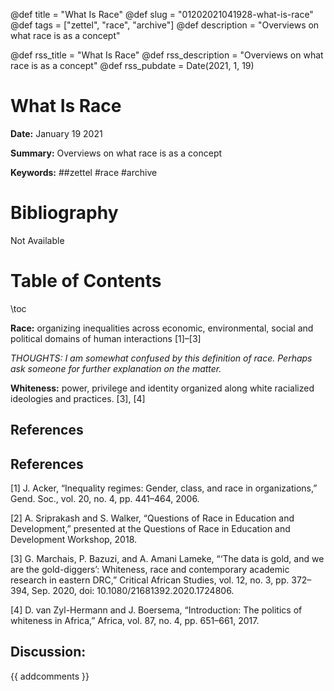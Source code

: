 @def title = "What Is Race"
@def slug = "01202021041928-what-is-race"
@def tags = ["zettel", "race", "archive"]
@def description = "Overviews on what race is as a concept"

@def rss_title = "What Is Race"
@def rss_description = "Overviews on what race is as a concept"
@def rss_pubdate = Date(2021, 1, 19)


What Is Race
=========

**Date:** January 19 2021

**Summary:** Overviews on what race is as a concept

**Keywords:** ##zettel #race #archive

Bibliography
==========

Not Available

Table of Contents
=========

\toc

**Race:** organizing inequalities across economic, environmental, social and political domains of human interactions [1]–[3]

*THOUGHTS: I am somewhat confused by this definition of race. Perhaps ask someone for further explanation on the matter.*

**Whiteness:** power, privilege and identity organized along white racialized ideologies and practices. [3], [4]

## References

## References

[1] J. Acker, “Inequality regimes: Gender, class, and race in organizations,” Gend. Soc., vol. 20, no. 4, pp. 441–464, 2006.

[2] A. Sriprakash and S. Walker, “Questions of Race in Education and Development,” presented at the Questions of Race in Education and Development Workshop, 2018.

[3] G. Marchais, P. Bazuzi, and A. Amani Lameke, “‘The data is gold, and we are the gold-diggers’: Whiteness, race and contemporary academic research in eastern DRC,” Critical African Studies, vol. 12, no. 3, pp. 372–394, Sep. 2020, doi: 10.1080/21681392.2020.1724806.

[4] D. van Zyl-Hermann and J. Boersema, “Introduction: The politics of whiteness in Africa,” Africa, vol. 87, no. 4, pp. 651–661, 2017.
## Discussion: 

{{ addcomments }}
